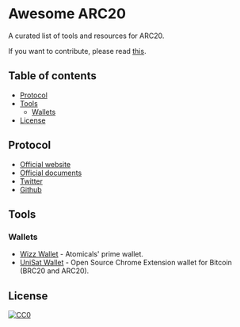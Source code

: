 # Awesome ARC20

A curated list of tools and resources for ARC20.

If you want to contribute, please read [this](CONTRIBUTING.md).

## Table of contents

<!-- toc -->

- [Protocol](#protocol)
- [Tools](#tools)
  * [Wallets](#wallets)
- [License](#license)

## Protocol

* [Official website](https://atomicals.xyz/)
* [Official documents](https://docs.atomicals.xyz/)
* [Twitter](https://x.com/atomicalsxyz)
* [Github](https://github.com/atomicals/atomicals-js)

## Tools

### Wallets

* [Wizz Wallet](https://wizzwallet.io/) - Atomicals' prime wallet.
* [UniSat Wallet](https://unisat.io/) - Open Source Chrome Extension wallet for Bitcoin (BRC20 and ARC20).

## License

[![CC0](https://licensebuttons.net/p/zero/1.0/88x31.png)](https://creativecommons.org/publicdomain/zero/1.0/)
